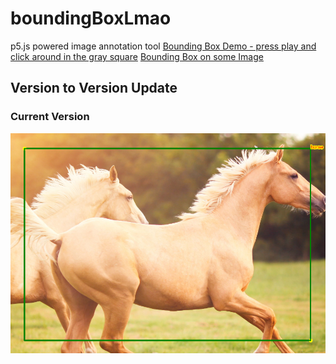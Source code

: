 # boundingBoxLmao
p5.js powered image annotation tool
[Bounding Box Demo - press play and click around in the gray square](https://editor.p5js.org/hamza.ryzvy/sketches/sGSK2Bgly)
[Bounding Box on some Image]()
## Version to Version Update
### Current Version
![screenshot](horsebbscrrenshot.PNG)
